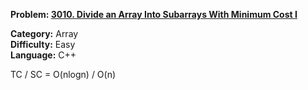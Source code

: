 <p><strong>Problem: <a href="https://leetcode.com/problems/divide-an-array-into-subarrays-with-minimum-cost-i/">3010. Divide an Array Into Subarrays With Minimum Cost I</a> </strong><br>

<strong>Category:</strong> Array<br>
<strong>Difficulty:</strong> Easy<br>
<strong>Language:</strong> C++</p>

TC / SC = O(nlogn) / O(n)